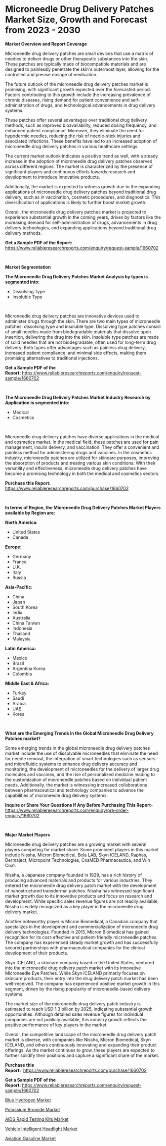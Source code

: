 <p><h1>Microneedle Drug Delivery Patches Market Size, Growth and Forecast from 2023 - 2030</h1></p><p><strong>Market Overview and Report Coverage</strong></p>
<p><p>Microneedle drug delivery patches are small devices that use a matrix of needles to deliver drugs or other therapeutic substances into the skin. These patches are typically made of biocompatible materials and are designed to painlessly penetrate the skin's outermost layer, allowing for the controlled and precise dosage of medication.</p><p>The future outlook of the microneedle drug delivery patches market is promising, with significant growth expected over the forecasted period. Factors contributing to this growth include the increasing prevalence of chronic diseases, rising demand for patient convenience and self-administration of drugs, and technological advancements in drug delivery systems.</p><p>These patches offer several advantages over traditional drug delivery methods, such as improved bioavailability, reduced dosing frequency, and enhanced patient compliance. Moreover, they eliminate the need for hypodermic needles, reducing the risk of needle-stick injuries and associated infections. These benefits have led to an increased adoption of microneedle drug delivery patches in various healthcare settings.</p><p>The current market outlook indicates a positive trend as well, with a steady increase in the adoption of microneedle drug delivery patches observed across different regions. The market is characterized by the presence of significant players and continuous efforts towards research and development to introduce innovative products.</p><p>Additionally, the market is expected to witness growth due to the expanding applications of microneedle drug delivery patches beyond traditional drug delivery, such as in vaccination, cosmetic procedures, and diagnostics. This diversification of applications is likely to further boost market growth.</p><p>Overall, the microneedle drug delivery patches market is projected to experience substantial growth in the coming years, driven by factors like the increasing demand for self-administration of drugs, advancements in drug delivery technologies, and expanding applications beyond traditional drug delivery methods.</p></p>
<p><strong>Get a Sample PDF of the Report:</strong> <a href="https://www.reliableresearchreports.com/enquiry/request-sample/1660702">https://www.reliableresearchreports.com/enquiry/request-sample/1660702</a></p>
<p>&nbsp;</p>
<p><strong>Market Segmentation</strong></p>
<p><strong>The Microneedle Drug Delivery Patches Market Analysis by types is segmented into:</strong></p>
<p><ul><li>Dissolving Type</li><li>Insoluble Type</li></ul></p>
<p>&nbsp;</p>
<p><p>Microneedle drug delivery patches are innovative devices used to administer drugs through the skin. There are two main types of microneedle patches: dissolving type and insoluble type. Dissolving type patches consist of small needles made from biodegradable materials that dissolve upon insertion, delivering the drug into the skin. Insoluble type patches are made of solid needles that are not biodegradable, often used for long-term drug delivery. Both types offer advantages such as painless drug delivery, increased patient compliance, and minimal side effects, making them promising alternatives to traditional injections.</p></p>
<p><strong>Get a Sample PDF of the Report:</strong>&nbsp;<a href="https://www.reliableresearchreports.com/enquiry/request-sample/1660702">https://www.reliableresearchreports.com/enquiry/request-sample/1660702</a></p>
<p>&nbsp;</p>
<p><strong>The Microneedle Drug Delivery Patches Market Industry Research by Application is segmented into:</strong></p>
<p><ul><li>Medical</li><li>Cosmetics</li></ul></p>
<p>&nbsp;</p>
<p><p>Microneedle drug delivery patches have diverse applications in the medical and cosmetics market. In the medical field, these patches are used for pain management, insulin delivery, and vaccination. They offer a convenient and painless method for administering drugs and vaccines. In the cosmetics industry, microneedle patches are utilized for skincare purposes, improving the absorption of products and treating various skin conditions. With their versatility and effectiveness, microneedle drug delivery patches have become a promising technology in both the medical and cosmetics sectors.</p></p>
<p><strong>Purchase this Report:</strong>&nbsp; <a href="https://www.reliableresearchreports.com/purchase/1660702">https://www.reliableresearchreports.com/purchase/1660702</a></p>
<p>&nbsp;</p>
<p><strong>In terms of Region, the Microneedle Drug Delivery Patches Market Players available by Region are:</strong></p>
<p>
    <p> <strong> North America: </strong>
        <ul>
            <li>United States</li>
            <li>Canada</li>
        </ul>
        </p> 
    <p> <strong> Europe: </strong>
        <ul>
            <li>Germany</li>
            <li>France</li>
            <li>U.K.</li>
            <li>Italy</li>
            <li>Russia</li>
        </ul>
        </p> 
    <p> <strong> Asia-Pacific: </strong>
        <ul>
            <li>China</li>
            <li>Japan</li>
            <li>South Korea</li>
            <li>India</li>
            <li>Australia</li>
            <li>China Taiwan</li>
            <li>Indonesia</li>
            <li>Thailand</li>
            <li>Malaysia</li>
        </ul>
        </p> 
    <p> <strong> Latin America: </strong>
        <ul>
            <li>Mexico</li>
            <li>Brazil</li>
            <li>Argentina Korea</li>
            <li>Colombia</li>
        </ul>
        </p> 
    <p> <strong> Middle East & Africa: </strong>
        <ul>
            <li>Turkey</li>
            <li>Saudi</li>
            <li>Arabia</li>
            <li>UAE</li>
            <li>Korea</li>
        </ul>
    </p>
    </p>
<p>&nbsp;</p>
<p><strong>What are the Emerging Trends in the Global Microneedle Drug Delivery Patches market?</strong></p>
<p><p>Some emerging trends in the global microneedle drug delivery patches market include the use of dissolvable microneedles that eliminate the need for needle removal, the integration of smart technologies such as sensors and microfluidic systems to enhance drug delivery accuracy and monitoring, the development of microneedles for the delivery of larger drug molecules and vaccines, and the rise of personalized medicine leading to the customization of microneedle patches based on individual patient needs. Additionally, the market is witnessing increased collaborations between pharmaceutical and technology companies to advance the capabilities of microneedle drug delivery systems.</p></p>
<p><strong>Inquire or Share Your Questions If Any Before Purchasing This Report</strong>- <a href="https://www.reliableresearchreports.com/enquiry/pre-order-enquiry/1660702">https://www.reliableresearchreports.com/enquiry/pre-order-enquiry/1660702</a></p>
<p>&nbsp;</p>
<p><strong>Major Market Players</strong></p>
<p><p>Microneedle drug delivery patches are a growing market with several players competing for market share. Some prominent players in this market include Nissha, Micron Biomedical, Bela LAB, Skyn ICELAND, Raphas, Dermaject, Micropoint Technologies, CosMED Pharmaceutica, and Win Coat.</p><p>Nissha, a Japanese company founded in 1929, has a rich history of producing advanced materials and products for various industries. They entered the microneedle drug delivery patch market with the development of nanostructured transdermal patches. Nissha has witnessed significant market growth due to its innovative products and focus on research and development. While specific sales revenue figures are not readily available, Nissha is widely recognized as a key player in the microneedle drug delivery market.</p><p>Another noteworthy player is Micron Biomedical, a Canadian company that specializes in the development and commercialization of microneedle drug delivery technologies. Founded in 2015, Micron Biomedical has gained recognition for its cost-effective and patient-friendly microneedle patches. The company has experienced steady market growth and has successfully secured partnerships with pharmaceutical companies for the clinical development of their products.</p><p>Skyn ICELAND, a skincare company based in the United States, ventured into the microneedle drug delivery patch market with its innovative Microneedle Eye Patches. While Skyn ICELAND primarily focuses on skincare products, their entry into the drug delivery patch market has been well-received. The company has experienced positive market growth in this segment, driven by the rising popularity of microneedle-based delivery systems.</p><p>The market size of the microneedle drug delivery patch industry is estimated to reach USD 1.3 billion by 2025, indicating substantial growth opportunities. Although detailed sales revenue figures for individual companies are not publicly available, this industry growth reflects the positive performance of key players in the market.</p><p>Overall, the competitive landscape of the microneedle drug delivery patch market is diverse, with companies like Nissha, Micron Biomedical, Skyn ICELAND, and others continuously innovating and expanding their product offerings. As the market continues to grow, these players are expected to further solidify their positions and capture a significant share of the market.</p></p>
<p><strong>Purchase this Report:</strong>&nbsp;&nbsp;<a href="https://www.reliableresearchreports.com/purchase/1660702">https://www.reliableresearchreports.com/purchase/1660702</a></p>
<p></p>
<p><strong>Get a Sample PDF of the Report:</strong>&nbsp;<a href="https://www.reliableresearchreports.com/enquiry/request-sample/1660702">https://www.reliableresearchreports.com/enquiry/request-sample/1660702</a></p>
<p><p><a href="https://medium.com/@kimberlymontgomery2004/blue-hydrogen-market-insights-into-market-cagr-market-trends-and-growth-strategies-ff357cb86432">Blue Hydrogen Market</a></p><p><a href="https://medium.com/@lorimyers95/potassium-bromide-market-size-reveals-the-best-marketing-channels-in-global-industry-89cdd3687aa6">Potassium Bromide Market</a></p><p><a href="https://github.com/aasishrp01/Market-Research-Report-List-1/blob/main/aids-rapid-testing-kits-market.md">AIDS Rapid Testing Kits Market</a></p><p><a href="https://github.com/rahu1506/Market-Research-Report-List-1/blob/main/vehicle-intelligent-headlight-market.md">Vehicle Intelligent Headlight Market</a></p><p><a href="https://medium.com/@judithhoffman05/aviation-gasoline-market-size-reveals-the-best-marketing-channels-in-global-industry-a871561f2236">Aviation Gasoline Market</a></p></p>